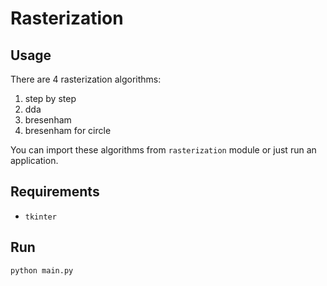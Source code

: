 # Rasterization

## Usage

There are 4 rasterization algorithms:
1. step by step
2. dda
3. bresenham
4. bresenham for circle

You can import these algorithms from `rasterization` module or just run an application.

## Requirements

* `tkinter`

## Run

```shell
python main.py
```